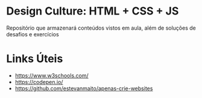 # Design Culture: HTML + CSS + JS
Repositório que armazenará conteúdos vistos em aula, além de soluções de desafios e exercícios

# Links Úteis
* https://www.w3schools.com/
* https://codepen.io/
* https://github.com/estevanmaito/apenas-crie-websites 
